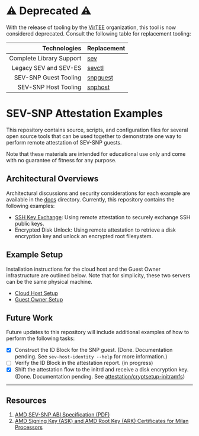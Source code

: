 # &#x26A0; Deprecated &#x26A0;

With the release of tooling by the [VirTEE](https://virtee.io) organization, this tool is now considered deprecated. Consult the following table for replacement tooling:

|Technologies|Replacement|
|-:|:-|
|Complete Library Support|[sev](https://github.com/virtee/sev)|
|Legacy SEV and SEV-ES|[sevctl](https://github.com/virtee/sevctl)|
|SEV-SNP Guest Tooling|[snpguest](https://github.com/virtee/snpguest)|
|SEV-SNP Host Tooling|[snphost](https://github.com/virtee/snphost)|

# SEV-SNP Attestation Examples

This repository contains source, scripts, and configuration files for several open source tools that can be used together to demonstrate one way to perform remote attestation of SEV-SNP guests.

Note that these materials are intended for educational use only and come with no guarantee of fitness for any purpose.

## Architectural Overviews

Architectural discussions and security considerations for each example are available in the [docs](docs) directory. Currently, this repository contains the following examples:

* [SSH Key Exchange](docs/ssh-key-exchange.md): Using remote attestation to securely exchange SSH public keys.
* Encrypted Disk Unlock: Using remote attestation to retrieve a disk encryption key and unlock an encrypted root filesystem.

## Example Setup

Installation instructions for the cloud host and the Guest Owner infrastructure are outlined below. Note that for simplicity, these two servers can be the same physical machine.

 * [Cloud Host Setup](docs/cloud-host-setup.md)
 * [Guest Owner Setup](docs/guest-owner-setup.md)

## Future Work

Future updates to this repository will include additional examples of how to perform the following tasks:

 - [x] Construct the ID Block for the SNP guest. (Done. Documentation pending. See `sev-host-identity --help` for more information.)
 - [ ] Verify the ID Block in the attestation report. (in progress)
 - [x] Shift the attestation flow to the initrd and receive a disk encryption key. (Done. Documentation pending. See [attestation/cryptsetup-initramfs](attestation/cryptsetup-initramfs))

---

## Resources

1. [AMD SEV-SNP ABI Specification (PDF)](https://www.amd.com/system/files/TechDocs/56860.pdf)
2. [AMD Signing Key (ASK) and AMD Root Key (ARK) Certificates for Milan Processors](https://developer.amd.com/wp-content/resources/ask_ark_milan.cert)

